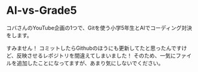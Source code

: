 # AI-vs-Grade5
コバさんのYouTube企画の1つで、Gitを使う小学5年生とAIでコーディング対決をします。

すみません！
コミットしたらGithubのほうにも更新してたと思ったんですけど、反映させるレポジトリを間違えてしまいました！
そのため、一気にファイルを追加したことになってますが、あまり気にしないでください。
